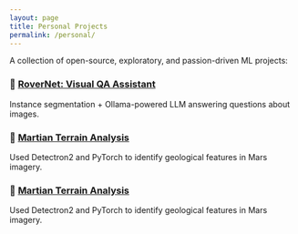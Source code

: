 ```yaml
---
layout: page
title: Personal Projects
permalink: /personal/
---
```


A collection of open-source, exploratory, and passion-driven ML projects:

### 🧠 [RoverNet: Visual QA Assistant](./personal/project1/README)
Instance segmentation + Ollama-powered LLM answering questions about images.

### 🌋 [Martian Terrain Analysis](./personal/project2/README)
Used Detectron2 and PyTorch to identify geological features in Mars imagery.

### 🌋 [Martian Terrain Analysis](./personal/project3/README)
Used Detectron2 and PyTorch to identify geological features in Mars imagery.
